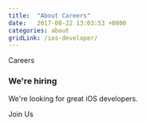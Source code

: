 ```yaml
---
title:  "About Careers"
date:   2017-08-22 13:03:53 +0800
categories: about
gridLink: /ios-developer/
---
```

Careers

### We're hiring

We're looking for great iOS developers.

Join Us